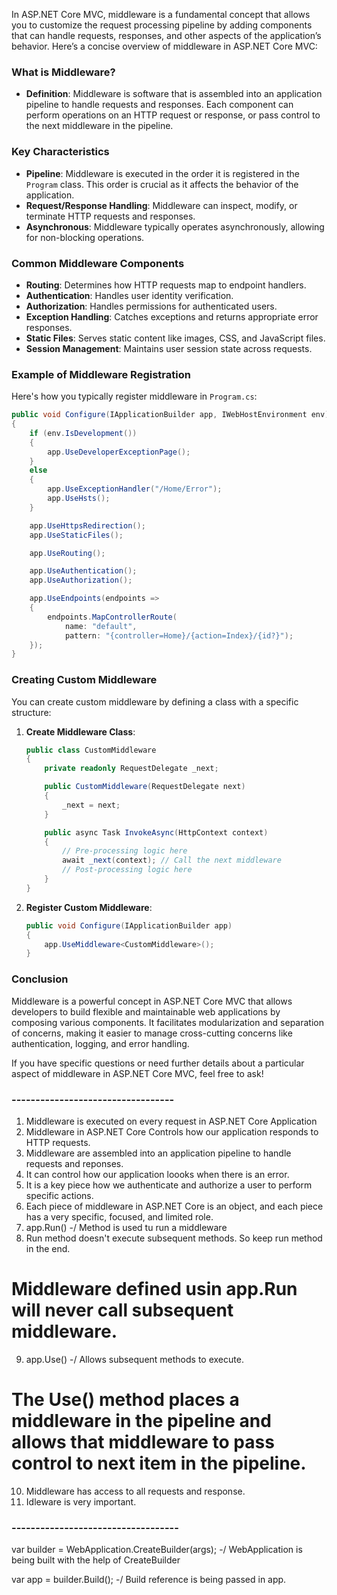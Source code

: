 In ASP.NET Core MVC, middleware is a fundamental concept that allows you to customize the request processing pipeline by adding components that can handle requests, responses, and other aspects of the application’s behavior. Here’s a concise overview of middleware in ASP.NET Core MVC:

### What is Middleware?
- **Definition**: Middleware is software that is assembled into an application pipeline to handle requests and responses. Each component can perform operations on an HTTP request or response, or pass control to the next middleware in the pipeline.

### Key Characteristics
- **Pipeline**: Middleware is executed in the order it is registered in the `Program` class. This order is crucial as it affects the behavior of the application.
- **Request/Response Handling**: Middleware can inspect, modify, or terminate HTTP requests and responses.
- **Asynchronous**: Middleware typically operates asynchronously, allowing for non-blocking operations.

### Common Middleware Components
- **Routing**: Determines how HTTP requests map to endpoint handlers.
- **Authentication**: Handles user identity verification.
- **Authorization**: Handles permissions for authenticated users.
- **Exception Handling**: Catches exceptions and returns appropriate error responses.
- **Static Files**: Serves static content like images, CSS, and JavaScript files.
- **Session Management**: Maintains user session state across requests.

### Example of Middleware Registration
Here's how you typically register middleware in `Program.cs`:

```csharp
public void Configure(IApplicationBuilder app, IWebHostEnvironment env)
{
    if (env.IsDevelopment())
    {
        app.UseDeveloperExceptionPage();
    }
    else
    {
        app.UseExceptionHandler("/Home/Error");
        app.UseHsts();
    }

    app.UseHttpsRedirection();
    app.UseStaticFiles();

    app.UseRouting();

    app.UseAuthentication();
    app.UseAuthorization();

    app.UseEndpoints(endpoints =>
    {
        endpoints.MapControllerRoute(
            name: "default",
            pattern: "{controller=Home}/{action=Index}/{id?}");
    });
}
```

### Creating Custom Middleware
You can create custom middleware by defining a class with a specific structure:

1. **Create Middleware Class**:
   ```csharp
   public class CustomMiddleware
   {
       private readonly RequestDelegate _next;

       public CustomMiddleware(RequestDelegate next)
       {
           _next = next;
       }

       public async Task InvokeAsync(HttpContext context)
       {
           // Pre-processing logic here
           await _next(context); // Call the next middleware
           // Post-processing logic here
       }
   }
   ```
   
2. **Register Custom Middleware**:
   ```csharp
   public void Configure(IApplicationBuilder app)
   {
       app.UseMiddleware<CustomMiddleware>();
   }
   ```

### Conclusion
Middleware is a powerful concept in ASP.NET Core MVC that allows developers to build flexible and maintainable web applications by composing various components. It facilitates modularization and separation of concerns, making it easier to manage cross-cutting concerns like authentication, logging, and error handling.

If you have specific questions or need further details about a particular aspect of middleware in ASP.NET Core MVC, feel free to ask!



### ---------------------------------- ###
1. Middleware is executed on every request in ASP.NET Core Application
2. Middleware in ASP.NET Core Controls how our application responds to HTTP requests. 
3. Middleware are assembled into an application pipeline to handle requests and reponses. 
4. It can control how our application loooks when there is an error. 
5. It is a key piece how we authenticate and authorize a user to perform specific actions. 
6. Each piece of middleware in ASP.NET Core is an object, and each piece has a very specific, focused, and limited role.
7. app.Run() -/ Method is used tu run a middleware
8. Run method doesn't execute subsequent methods. So keep run method in the end.
# Middleware defined usin app.Run will never call subsequent middleware. 
9. app.Use() -/ Allows subsequent methods to execute. 
# The Use() method places a middleware in the pipeline and allows that middleware to pass control to next item in the pipeline. 
10. Middleware has access to all requests and response.
11. Idleware is very important. 

### ----------------------------------- ###
var builder = WebApplication.CreateBuilder(args); -/ WebApplication is being built with the help of CreateBuilder

var app = builder.Build(); -/ Build reference is being passed in app. 